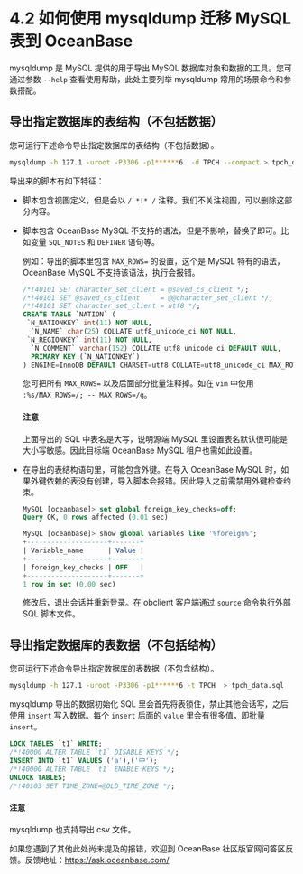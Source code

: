 # 4.2 如何使用 mysqldump 迁移 MySQL 表到 OceanBase

mysqldump 是 MySQL 提供的用于导出 MySQL 数据库对象和数据的工具。您可通过参数 `--help` 查看使用帮助，此处主要列举 mysqldump 常用的场景命令和参数搭配。

## 导出指定数据库的表结构（不包括数据）

您可运行下述命令导出指定数据库的表结构（不包括数据）。

```bash
mysqldump -h 127.1 -uroot -P3306 -p1******6  -d TPCH --compact > tpch_ddl.sql
```

导出来的脚本有如下特征：

* 脚本包含视图定义，但是会以 `/ *!* /` 注释。我们不关注视图，可以删除这部分内容。

* 脚本包含 OceanBase MySQL 不支持的语法，但是不影响，替换了即可。比如变量 `SQL_NOTES` 和 `DEFINER` 语句等。

  例如：导出的脚本里包含 `MAX_ROWS=` 的设置，这个是 MySQL 特有的语法，OceanBase MySQL 不支持该语法，执行会报错。

  ```sql
  /*!40101 SET character_set_client = @saved_cs_client */;
  /*!40101 SET @saved_cs_client     = @@character_set_client */;
  /*!40101 SET character_set_client = utf8 */;
  CREATE TABLE `NATION` (
   `N_NATIONKEY` int(11) NOT NULL,
    `N_NAME` char(25) COLLATE utf8_unicode_ci NOT NULL,
   `N_REGIONKEY` int(11) NOT NULL,
    `N_COMMENT` varchar(152) COLLATE utf8_unicode_ci DEFAULT NULL,
    PRIMARY KEY (`N_NATIONKEY`)
  ) ENGINE=InnoDB DEFAULT CHARSET=utf8 COLLATE=utf8_unicode_ci MAX_ROWS=4294967295;
  ```

  您可把所有 `MAX_ROWS=` 以及后面部分批量注释掉。如在 `vim` 中使用 `:%s/MAX_ROWS=/; -- MAX_ROWS=/g`。

  <main id="notice" type='notice'>
    <h4>注意</h4>
    <p>上面导出的 SQL 中表名是大写，说明源端 MySQL 里设置表名默认很可能是大小写敏感。因此目标端 OceanBase MySQL 租户也需如此设置。</p>
  </main>

* 在导出的表结构语句里，可能包含外键。在导入 OceanBase MySQL 时，如果外键依赖的表没有创建，导入脚本会报错。因此导入之前需禁用外键检查约束。

  ```sql
  MySQL [oceanbase]> set global foreign_key_checks=off;
  Query OK, 0 rows affected (0.01 sec)

  MySQL [oceanbase]> show global variables like '%foreign%';
  +--------------------+-------+
  | Variable_name      | Value |
  +--------------------+-------+
  | foreign_key_checks | OFF   |
  +--------------------+-------+
  1 row in set (0.00 sec)
  ```

  修改后，退出会话并重新登录。在 obclient 客户端通过 `source` 命令执行外部 SQL 脚本文件。

## 导出指定数据库的表数据（不包括结构）

您可运行下述命令导出指定数据库的表数据（不包含结构）。

```bash
mysqldump -h 127.1 -uroot -P3306 -p1******6 -t TPCH  > tpch_data.sql
```

mysqldump 导出的数据初始化 SQL 里会首先将表锁住，禁止其他会话写，之后使用 `insert` 写入数据。每个 `insert` 后面的 `value` 里会有很多值，即批量 `insert`。

```sql
LOCK TABLES `t1` WRITE;
/*!40000 ALTER TABLE `t1` DISABLE KEYS */;
INSERT INTO `t1` VALUES ('a'),('中');
/*!40000 ALTER TABLE `t1` ENABLE KEYS */;
UNLOCK TABLES;
/*!40103 SET TIME_ZONE=@OLD_TIME_ZONE */;
```

  <main id="notice" type='notice'>
    <h4>注意</h4>
    <p>mysqldump 也支持导出 csv 文件。</p>
  </main>

如果您遇到了其他此处尚未提及的报错，欢迎到 OceanBase 社区版官网问答区反馈。反馈地址：<https://ask.oceanbase.com/>
